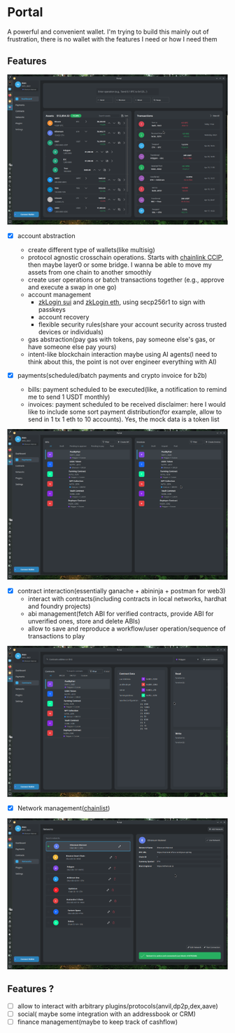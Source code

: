 # Portal

A powerful and convenient wallet. I'm trying to build this mainly out of frustration, there is no wallet
with the features I need or how I need them

## Features

![dashboard](./img/portal-dashboard.png)

- [x] account abstraction 
    - create different type of wallets(like multisig)
    - protocol agnostic crosschain operations. Starts with [chainlink CCIP](https://docs.chain.link/ccip), then maybe layer0 or some bridge.
        I wanna be able to move my assets from one chain to another smoothly
    - create user operations or batch transactions together (e.g., approve and execute a swap in one go)
    - account management
        - [zkLogin sui](https://sui.io/zklogin) and [zkLogin eth](https://github.com/shield-labs/zklogin), using secp256r1 to sign with passkeys
        - account recovery
        - flexible security rules(share your account security across trusted devices or individuals)
    - gas abstraction(pay gas with tokens, pay someone else's gas, or have someone else pay yours)
    - intent-like blockchain interaction maybe using AI agents(I need to think about this, the point is not over engineer everything with AI)

- [x] payments(scheduled/batch payments and crypto invoice for b2b)
    - bills: payment scheduled to be executed(like, a notification to remind me to send 1 USDT monthly)
    - invoices: payment scheduled to be received
    disclaimer:
        here I would like to include some sort payment distribution(for example, allow to send in 1 tx 1 eth to 10 accounts).
        Yes, the mock data is a token list

![payments](./img/portal-payments.png)

- [x] contract interaction(essentially ganache + abininja + postman for web3)
    - interact with contracts(including contracts in local networks, hardhat and foundry projects)
    - abi management(fetch ABI for verified contracts, provide ABI for unverified ones, store and delete ABIs)
    - allow to save and reproduce a workflow/user operation/sequence of transactions to play

![contracts](./img/portal-contracts.png)


- [x] Network management([chainlist](https://chainlist.org/))

![networks](./img/portal-networks.png)

## Features ?

- [ ] allow to interact with arbitrary plugins/protocols(anvil,dp2p,dex,aave)
- [ ] social( maybe some integration with an addressbook or CRM)
- [ ] finance management(maybe to keep track of cashflow)
